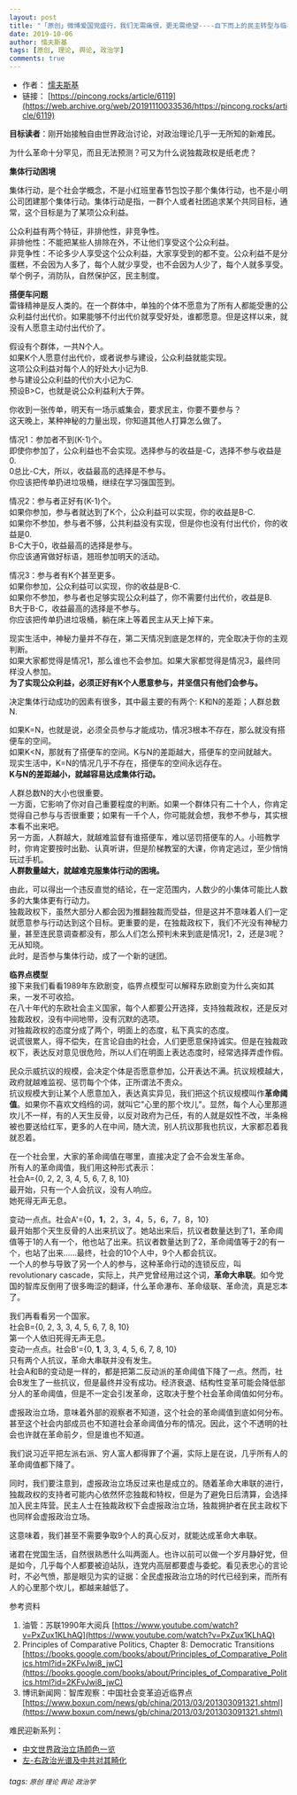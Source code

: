 ```yaml
---
layout: post
title: "「原创」微博爱国党盛行，我们无需痛恨，更无需绝望----自下而上的民主转型与临界点模型"
date: 2019-10-06
author: 懦夫斯基
tags: [原创, 理论, 舆论, 政治学]
comments: true
---
```


- 作者： [懦夫斯基](https://web.archive.org/web/20191217054745/https://pincong.rocks/people/%E6%87%A6%E5%A4%AB%E6%96%AF%E5%9F%BA)
- 链接： [https://pincong.rocks/article/6119](https://web.archive.org/web/20191110033536/https://pincong.rocks/article/6119)

**目标读者**：刚开始接触自由世界政治讨论，对政治理论几乎一无所知的新难民。

为什么革命十分罕见，而且无法预测？可又为什么说独裁政权是纸老虎？

**集体行动困境**

集体行动，是个社会学概念，不是小红班里春节包饺子那个集体行动，也不是小明公司团建那个集体行动。集体行动是指，一群个人或者社团追求某个共同目标，通常，这个目标是为了某项公众利益。

公众利益有两个特征，非排他性，非竞争性。\
非排他性：不能把某些人排除在外，不让他们享受这个公众利益。\
非竞争性：不论多少人享受这个公众利益，大家享受到的都不变。公众利益不是分蛋糕，不会因为人多了，每个人就少享受，也不会因为人少了，每个人就多享受。\
举个例子，消防队，自然保护区，民主制度。

**搭便车问题**\
雷锋精神是反人类的。在一个群体中，单独的个体不愿意为了所有人都能受惠的公众利益付出代价。如果能够不付出代价就享受好处，谁都愿意。但是这样以来，就没有人愿意主动付出代价了。

假设有个群体，一共N个人。\
如果K个人愿意付出代价，或者说参与建设，公众利益就能实现。\
这项公众利益对每个人的好处大小记为B.\
参与建设公众利益的代价大小记为C.\
预设B>C，也就是说公众利益利大于弊。

你收到一张传单，明天有一场示威集会，要求民主，你要不要参与？\
这天晚上，某种神秘的力量出现，你知道其他人打算怎么做了。

情况1：参加者不到(K-1)个。\
即使你参加了，公众利益也不会实现。选择参与的收益是-C，选择不参与收益是0.\
0总比-C大，所以，收益最高的选择是不参与。\
你应该把传单扔进垃圾桶，继续在学习强国签到。

情况2：参与者正好有(K-1)个。\
如果你参加，参与者就达到了K个，公众利益可以实现，你的收益是B-C.\
如果你不参加，参与者不够，公共利益没有实现，但是你也没有付出代价，你的收益是0.\
B-C大于0，收益最高的选择是参与。\
你应该通宵做好标语，翘班参加明天的活动。

情况3：参与者有K个甚至更多。\
如果你参加，公众利益可以实现，你的收益是B-C.\
如果你不参加，参与者也足够实现公众利益了，你不需要付出代价，收益是B.\
B大于B-C，收益最高的选择是不参与。\
你应该把传单扔进垃圾桶，躺在床上等着民主从天上掉下来。

现实生活中，神秘力量并不存在，第二天情况到底是怎样的，完全取决于你的主观判断。\
如果大家都觉得是情况1，那么谁也不会参加。如果大家都觉得是情况3，最终同样没人参加。\
**为了实现公众利益，必须正好有K个人愿意参与，并坚信只有他们会参与。**

决定集体行动成功的因素有很多，其中最主要的有两个: K和N的差距；人群总数N.

如果K=N，也就是说，必须全员参与才能成功，情况3根本不存在，那么就没有搭便车的空间。\
如果K<N，那就有了搭便车的空间。K与N的差距越大，搭便车的空间就越大。\
现实生活中，K=N的情况几乎不存在，搭便车的空间永远存在。\
**K与N的差距越小，就越容易达成集体行动。**

人群总数N的大小也很重要。\
一方面，它影响了你对自己重要程度的判断。如果一个群体只有二十个人，你肯定觉得自己参与与否很重要；如果有一千个人，你可能就会想，我参不参与，其实根本看不出来吧。\
另一方面，人群越大，就越难监督有谁搭便车，难以惩罚搭便车的人。小班教学时，你肯定要按时出勤、认真听讲，但是阶梯教室的大课，你肯定逃过，至少悄悄玩过手机。\
**人群数量越大，就越难克服集体行动的困境。**

由此，可以得出一个违反直觉的结论，在一定范围内，人数少的小集体可能比人数多的大集体更有行动力。\
独裁政权下，虽然大部分人都会因为推翻独裁而受益，但是这并不意味着人们一定就愿意参与行动达到这个目标。更重要的是，在独裁政权下，我们不光没有神秘力量，甚至连民意调查都没有，那么人们怎么预判未来到底是情况1，2，还是3呢？无从知晓。\
此时，是否参与集体行动，成了一个新的谜团。

**临界点模型**\
接下来我们看看1989年东欧剧变，临界点模型可以解释东欧剧变为什么突如其来，一发不可收拾。\
在八十年代的东欧社会主义国家，每个人都要公开选择，支持独裁政权，还是反对独裁政权，没有中间地带，没有沉默的选项。\
对独裁政权的态度分成了两个，明面上的态度，私下真实的态度。\
说谎很累人，得不偿失，在言论自由的社会，人们更愿意保持诚实。但是在独裁政权下，表达反对意见很危险，所以人们在明面上表达态度时，经常选择弄虚作假。

民众示威抗议的规模，会决定个体是否愿意参加，公开表达不满。抗议规模越大，政府就越难监视、惩罚每个个体，正所谓法不责众。\
抗议规模大到让某个人愿意加入，表达真实异见，我们把这个抗议规模叫作**革命阈值**。如果你不喜欢文绉绉的词，就叫它"心里的那个坎儿"。显然，每个人心里那道坎儿不一样，有的人天生反骨，以反对政府为己任，有的人就是奴性不改，半条棉被也要送给红军，更多的人在中间，随大流，别人抗议那我也抗议，大家都忍着我就忍着。

在一个社会里，大家的革命阈值在哪里，直接决定了会不会发生革命。\
所有人的革命阈值，我们用这种形式表示：\
社会A={0, 2, 2, 3, 4, 5, 6, 7, 8, 10}\
最开始，只有一个人会抗议，没有人响应。\
她死得无声无息。

变动一点点。社会A'={0，**1**，2，3，4，5，6，7，8，10}\
最开始那个天生反骨的人出来抗议了。她站出来后，抗议者数量达到了1，革命阈值等于1的人有一个，他也站了出来。抗议者数量达到了2，革命阈值等于2的有一个，也站了出来......最终，社会的10个人中，9个人都会抗议。\
一个人的参与导致了另一个人的参与，这种革命行动的连锁反应，叫revolutionary cascade，实际上，共产党曾经用过这个词，**革命大串联**。如今党国的智库反倒用了很多晦涩的翻译，什么革命瀑布、革命级联、革命流，真是忘本了。

我们再看看另一个国家。\
社会B={0, 2, 3, 3, 4, 5, 6, 7, 8, 10}\
第一个人依旧死得无声无息。\
变动一点点。社会B'={0, **1**, 3, 3, 4, 5, 6, 7, 8, 10}\
只有两个人抗议，革命大串联并没有发生。\
社会A和B的变动是一样的，都是把第二反动派的革命阈值下降了一点。然而，社会B发生了一些抗议，但是最终并没有成功。经济衰退、结构性变革可能会降低部分人的革命阈值，但是不一定会引发革命，这取决于整个社会革命阈值如何分布。

虚报政治立场，意味着外部的观察者不知道，这个社会的革命阈值到底如何分布。甚至这个社会内部成员也不知道社会革命阈值分布的情况。因此，这个不透明的社会也许就在革命前夕，但是谁也不知道。

我们说习近平把左派右派、穷人富人都得罪了个遍，实际上是在说，几乎所有人的革命阈值都下降了。

同时，我们要注意到，虚报政治立场反过来也是成立的。随着革命大串联的进行，独裁政权的支持者可能内心依然怀恋独裁和特权，但是为了避免日后清算，会选择加入民主阵营。民主人士在独裁政权下会虚报政治立场，独裁拥护者在民主政权下也同样会虚报政治立场。

这意味着，我们甚至不需要争取9个人的真心反对，就能达成革命大串联。

诸君在党国生活，自然很熟悉什么叫两面人。也许以前可以做一个岁月静好党，但是如今，几乎每个人都要被迫站队，连党内高层都要虚与委蛇。看见表忠心的言论时，不必气愤，那是眼见为实的证据：全民虚报政治立场的时代已经到来，而所有人的心里那个坎儿，都越来越低了。

参考资料
1. 油管：苏联1990年大阅兵 [https://www.youtube.com/watch?v=PxZux1KLhAQ](https://www.youtube.com/watch?v=PxZux1KLhAQ)
2. Principles of Comparative Politics, Chapter 8: Democratic Transitions [https://books.google.com/books/about/Principles_of_Comparative_Politics.html?id=2KFvJwi8_jwC](https://books.google.com/books/about/Principles_of_Comparative_Politics.html?id=2KFvJwi8_jwC)
3. 博讯新闻网：智库观察：中国社会变革迫近临界点 [https://www.boxun.com/news/gb/china/2013/03/201303091321.shtml](https://www.boxun.com/news/gb/china/2013/03/201303091321.shtml)

难民迎新系列：
- [中文世界政治立场颜色一览](https://pincong.rocks/article/2821)
- [左-右政治光谱及中共对其畸化](https://pincong.rocks/article/2881)

###### tags: `原创` `理论` `舆论` `政治学`
